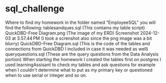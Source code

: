 # sql_challenge
Where to find my homework in the folder named "EmployeeSQL" you will find the following:
tablesandques.sql (This contains my table script)
QuickDBD-Free Diagram.png (The image of my ERD)
Screenshot 2024-12-03 at 3.57.44 PM (I took a screnshot also since the png image was a bit blurry)
QuickDBD-Free Diagram.sql (This is the code of the tables and connections from QuickDBD I included in case it was needed as well)
queryquestions.sql (These are the query questions from the Data Analysis portion)
When starting the homework I created the tables first on postgres 
I used learningAssisant to check my tables and ask questions for example when I couldn't determine what to put as my primary key or questioned when to use serial or integer and so on. 
